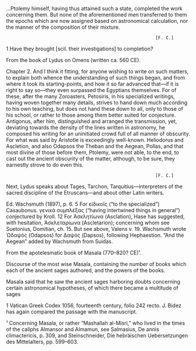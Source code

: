 ...Ptolemy himself, having thus attained such a state, completed the work concerning them. But none of the aforementioned men transferred to them the epochs which are now assigned based on astronomical calculation, nor the manner of the composition of their mixture.

                                                             [F. C.]
1 Have they brought [scil. their investigations] to completion?

From the book of Lydus on Omens (written ca. 560 CE).

Chapter 2. And I think it fitting, for anyone wishing to write on such matters, to explain both whence the understanding of such things began, and from where it took its starting-points, and how it so far advanced that—if it is right to say so—they even surpassed the Egyptians themselves. For of these, after the many Zoroasters, Petosiris, in his specialized writings, having woven together many details, strives to hand down much according to his own teaching, but does not hand these down to all, only to those of his school, or rather to those among them better suited for conjecture. Antigonus, after him, distinguished and arranged the transmission, yet, deviating towards the density of the lines written in astronomy, he composed his writing for an uninitiated crowd full of all manner of obscurity. For what was said by Aristotle is exceedingly well-known. Heliodorus and Ascletion, and also Odapsos the Theban and the Aegean, Pollas, and that most divine of those before them, Ptolemy, were not able, to the end, to cast out the ancient obscurity of the matter, although, to be sure, they earnestly strove to do even this.

                                                             [F. C.]

Next, Lydus speaks about Tages, Tarchon, Tarquitius—interpreters of the sacred discipline of the Etruscans—and about other Latin writers.

Ed. Wachsmuth (1897), p. 6. 5 For εἰδικοῖς (“to the specialized”) Casaubonus. γενικά συμπλέξας (“having intertwined things in general”) conjectured by Kroll. 12 For Ἀσκλητίωνα (Asclation), Hase has suggested, with hesitation, Ἀσκλεταρίωνα (Ascletarion); concerning whom see Suetonius, Domitian, ch. 15. But see above, Valens v. 19. Wachsmuth wrote Ὠδαψός (Odapsos) for Δαψός (Dapsos), following Hephaestion. “And the Aegean” added by Wachsmuth from Suidas.

From the apotelesmatic book of Masala (770–820? CE)¹.

Discourse of the most wise Masala, containing the number of books which each of the ancient sages authored, and the powers of the books.

Masala said that he saw the ancient sages harboring doubts concerning certain astronomical hypotheses, of which there became a multitude of sages

1 Vatican Greek Codex 1056, fourteenth century, folio 242 recto. J. Bidez has again compared the passage with the manuscript.

¹ Concerning Masala, or rather “Mashallah al-Misri,” who lived in the times of the caliphs Almansor and Almamun, see Salmasius, De annis climactericis, p. 309, and Steinschneider, Die hebräischen Uebersetzungen des Mittelalters, pp. 599–603.